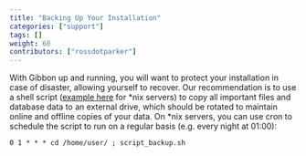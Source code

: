 ```yaml
---
title: "Backing Up Your Installation"
categories: ["support"]
tags: []
weight: 60
contributors: ["rossdotparker"]
---
```



With Gibbon up and running, you will want to protect your installation in case of disaster, allowing yourself to recover. Our recommendation is to use a shell script ([example here](https://gibbonedu.org/wp-content/uploads/2015/04/script_backup1.sh) for *nix servers) to copy all important files and database data to an external drive, which should be rotated to maintain online and offline copies of your data. On *nix servers, you can use cron to schedule the script to run on a regular basis (e.g. every night at 01:00):

    0 1 * * * cd /home/user/ ; script_backup.sh
